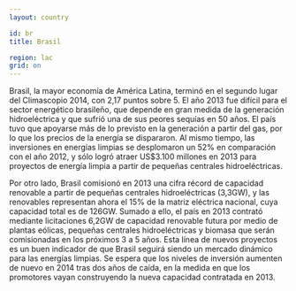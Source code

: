 ```yaml
---
layout: country

id: br
title: Brasil

region: lac
grid: on
---
```

Brasil, la mayor economía de América Latina, terminó en el segundo lugar del Climascopio 2014, con 2,17 puntos sobre 5. El año 2013 fue difícil para el sector energético brasileño, que depende en gran medida de la generación hidroeléctrica y que sufrió una de sus peores sequías en 50 años. El país tuvo que apoyarse más de lo previsto en la generación a partir del gas, por lo que los precios de la energía se dispararon. Al mismo tiempo, las inversiones en energías limpias se desplomaron un 52% en comparación con el año 2012, y sólo logró atraer US$3.100 millones en 2013 para proyectos de energía limpia a partir de pequeñas centrales hidroeléctricas. 

Por otro lado, Brasil comisionó en 2013 una cifra récord de capacidad renovable a partir de pequeñas centrales hidroeléctricas (3,3GW), y las renovables representan ahora el 15% de la matriz eléctrica nacional, cuya capacidad total es de 126GW. Sumado a ello, el país en 2013 contrató mediante licitaciones 6,2GW de capacidad renovable futura por medio de plantas eólicas, pequeñas centrales hidroeléctricas y biomasa que serán comisionadas en los próximos 3 a 5 años. Esta línea de nuevos proyectos es un buen indicador de que Brasil seguirá siendo un mercado dinámico para las energías limpias. Se espera que los niveles de inversión aumenten de nuevo en 2014 tras dos años de caída, en la medida en que los promotores vayan construyendo la nueva capacidad contratada en 2013.